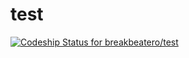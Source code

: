 test
====

[ ![Codeship Status for breakbeatero/test](https://www.codeship.io/projects/8b2d2a00-de11-0131-90fd-760172085418/status)](https://www.codeship.io/projects/24768)
